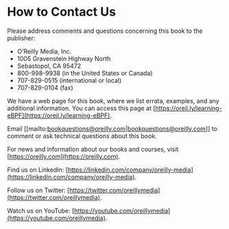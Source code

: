 # How to Contact Us

Please address comments and questions concerning this book to the publisher:

*   O’Reilly Media, Inc.
*   1005 Gravenstein Highway North
*   Sebastopol, CA 95472
*   800-998-9938 (in the United States or Canada)
*   707-829-0515 (international or local)
*   707-829-0104 (fax)

We have a web page for this book, where we list errata, examples, and any additional information. You can access this page at [https://oreil.ly/learning-eBPF](https://oreil.ly/learning-eBPF).

Email [[mailto:bookquestions@oreilly.com|bookquestions@oreilly.com]] to comment or ask technical questions about this book.

For news and information about our books and courses, visit [https://oreilly.com](https://oreilly.com).

Find us on LinkedIn: [https://linkedin.com/company/oreilly-media](https://linkedin.com/company/oreilly-media).

Follow us on Twitter: [https://twitter.com/oreillymedia](https://twitter.com/oreillymedia).

Watch us on YouTube: [https://youtube.com/oreillymedia](https://youtube.com/oreillymedia).